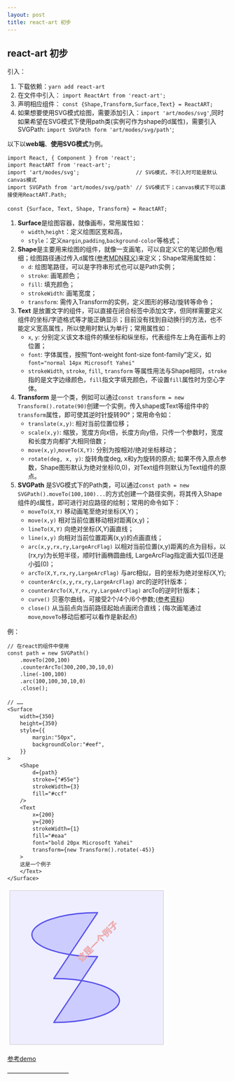 ```yaml
---
layout: post
title: react-art 初步
---
```


## react-art 初步
引入：
1. 下载依赖：`yarn add react-art`
2. 在文件中引入： `import ReactArt from 'react-art';`
3. 声明相应组件： `const {Shape,Transform,Surface,Text} = ReactART;`
4. 如果想要使用SVG模式绘图，需要添加引入：`import 'art/modes/svg'`,同时如果希望在SVG模式下使用path类(实例可作为shape的d属性)，需要引入SVGPath: `import SVGPath form 'art/modes/svg/path'`;

以下以**web端**、**使用SVG模式**为例。
```
import React, { Component } from 'react';
import ReactART from 'react-art';
import 'art/modes/svg';                  // SVG模式，不引入时可能是默认canvas模式
import SVGPath from 'art/modes/svg/path' // SVG模式下；canvas模式下可以直接使用ReactART.Path;

const {Surface, Text, Shape, Transform} = ReactART;
```
1. **Surface**是绘图容器，就像画布，常用属性如：
    + `width`,`height`：定义绘图区宽和高，
    + `style`：定义`margin`,`padding`,`background-color`等格式；
2. **Shape**是主要用来绘图的组件，就像一支画笔，可以自定义它的笔记颜色/粗细；绘图路径通过传入`d`属性([参考MDN释义](https://developer.mozilla.org/zh-CN/docs/Web/SVG/Attribute/d/))来定义；Shape常用属性如：
    + `d`: 绘图笔路径，可以是字符串形式也可以是Path实例；
    + `stroke`: 画笔颜色；
    + `fill`: 填充颜色；
    + `strokeWidth`: 画笔宽度；
    + `transform`: 需传入Transform的实例，定义图形的移动/旋转等命令；
3. **Text** 是放置文字的组件，可以直接在闭合标签中添加文字，但同样需要定义组件的坐标/字迹格式等才能正确显示；目前没有找到自动换行的方法，也不能定义宽高属性，所以使用时默认为单行；常用属性如：
    + `x`, `y`: 分别定义该文本组件的横坐标和纵坐标，代表组件左上角在画布上的位置；
    + `font`: 字体属性，按照“font-weight font-size font-family”定义，如`font="normal 14px Microsoft Yahei"`
    + `strokeWidth`, `stroke`, `fill`, `transform` 等属性用法与Shape相同，`stroke`指的是文字边缘颜色，`fill`指文字填充颜色，不设置`fill`属性时为空心字体。
4. **Transform** 是一个类，例如可以通过`const transform = new Transform().rotate(90)`创建一个实例，传入shape或Text等组件中的`transform`属性，即可使其逆时针旋转90°；常用命令如：
    + `translate(x,y)`: 相对当前位置位移；
    + `scale(x,y)`: 缩放，宽度方向x倍，长度方向y倍，只传一个参数时，宽度和长度方向都扩大相同倍数；
    + `move(x,y)`,`moveTo(X,Y)`: 分别为按相对/绝对坐标移动；
    + `rotate(deg, x, y)`: 旋转角度deg, x和y为旋转的原点; 如果不传入原点参数，Shape图形默认为绝对坐标(0,0)，对Text组件则默认为Text组件的原点。
5. **SVGPath** 是SVG模式下的Path类，可以通过`const path = new SVGPath().moveTo(100,100)...`的方式创建一个路径实例，将其传入Shape组件的`d`属性，即可进行对应路径的绘制；常用的命令如下：
    + `moveTo(X,Y)` 移动画笔至绝对坐标(X,Y)；
    + `move(x,y)` 相对当前位置移动相对距离(x,y)；
    + `lineTo(X,Y)` 向绝对坐标(X,Y)画直线；
    + `line(x,y)` 向相对当前位置距离(x,y)的点画直线；
    + `arc(x,y,rx,ry,LargeArcFlag)` 以相对当前位置(x,y)距离的点为目标，以(rx,ry)为长短半径，顺时针画椭圆曲线, LargeArcFlag指定画大弧(1)还是小弧(0)；
    + `arcTo(X,Y,rx,ry,LargeArcFlag)` 与arc相似，目的坐标为绝对坐标(X,Y);
    + `counterArc(x,y,rx,ry,LargeArcFlag)` arc的逆时针版本；
    + `counterArcTo(X,Y,rx,ry,LargeArcFlag)` arcTo的逆时针版本；
    + `curve()` 贝塞尔曲线，可接受2个/4个/6个参数;([参考资料](https://developer.mozilla.org/zh-CN/docs/Web/SVG/Attribute/d#Curveto/))
    + `close()` 从当前点向当前路径起始点画闭合直线；(每次画笔通过`move`,`moveTo`移动后都可以看作是新起点)

例：
```
// 在react的组件中使用
const path = new SVGPath()
    .moveTo(200,100)
    .counterArcTo(300,200,30,10,0)
    .line(-100,100)
    .arc(100,100,30,10,0)
    .close(); 

// ……
<Surface 
    width={350} 
    height={350} 
    style={{
        margin:"50px", 
        backgroundColor:"#eef",
    }}
>
    <Shape 
        d={path} 
        stroke={"#55e"} 
        strokeWidth={3}
        fill="#ccf"
    />
    <Text
        x={200}
        y={200}
        strokeWidth={1}
        fill="#eaa"
        font="bold 20px Microsoft Yahei"
        transform={new Transform().rotate(-45)}
    >
    这是一个例子
    </Text>
</Surface>
```
![example](/images/art-exp.png)

[参考demo](https://github.com/AnneBai/simple-art-svg-demo)

——————————